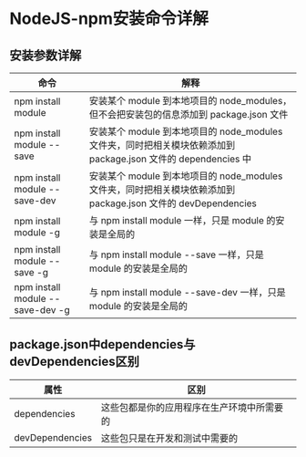 # NodeJS-npm安装命令详解

## 安装参数详解
| 命令 | 解释 |
| ---- | ---- |
| npm install module | 安装某个 module 到本地项目的 node_modules，但不会把安装包的信息添加到 package.json 文件 |
| npm install module --save | 安装某个 module 到本地项目的 node_modules 文件夹，同时把相关模块依赖添加到 package.json 文件的 dependencies 中 |
| npm install module --save-dev	| 安装某个 module 到本地项目的 node_modules 文件夹，同时把相关模块依赖添加到 package.json 文件的 devDependencies |
| npm install module -g | 与 npm install module 一样，只是 module 的安装是全局的 |
| npm install module --save -g | 与 npm install module --save 一样，只是 module 的安装是全局的 |
| npm install module --save-dev -g | 与 npm install module --save-dev 一样，只是 module 的安装是全局的 |

## package.json中dependencies与devDependencies区别
| 属性 | 区别 |
| --- | --- |
| dependencies | 这些包都是你的应用程序在生产环境中所需要的 |
| devDependencies | 这些包只是在开发和测试中需要的 |
